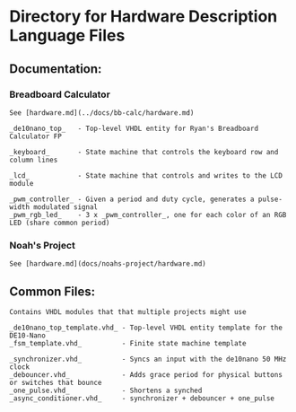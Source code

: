 # Directory for Hardware Description Language Files

## Documentation:

### Breadboard Calculator
	
	See [hardware.md](../docs/bb-calc/hardware.md)
	
	_de10nano_top_   - Top-level VHDL entity for Ryan's Breadboard Calculator FP
	
	_keyboard_       - State machine that controls the keyboard row and column lines
	
	_lcd_            - State machine that controls and writes to the LCD module
	
	_pwm_controller_ - Given a period and duty cycle, generates a pulse-width modulated signal
	_pwm_rgb_led_    - 3 x _pwm_controller_, one for each color of an RGB LED (share common period)
	
### Noah's Project
	
	See [hardware.md](docs/noahs-project/hardware.md)
	
	
	
## Common Files:

	Contains VHDL modules that that multiple projects might use
	
	_de10nano_top_template.vhd_ - Top-level VHDL entity template for the DE10-Nano
	_fsm_template.vhd_          - Finite state machine template
	
	_synchronizer.vhd_          - Syncs an input with the de10nano 50 MHz clock
	_debouncer.vhd_             - Adds grace period for physical buttons or switches that bounce
	_one_pulse.vhd_             - Shortens a synched 
	_async_conditioner.vhd_     - synchronizer + debouncer + one_pulse

